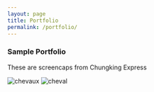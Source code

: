 ```yaml
---
layout: page
title: Portfolio
permalink: /portfolio/
---
```


### Sample Portfolio

These are screencaps from Chungking Express

![chevaux]({{site.baseurl}}/assets/images/sample_portfolio/187_2449.jpg)
![cheval]({{site.baseurl}}/assets/images/sample_portfolio/187_2727.jpg)
